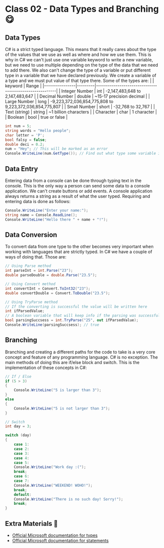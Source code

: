 # Class 02 - Data Types and Branching 😋
## Data Types
C# is a strict typed language. This means that it really cares about the type of the values that we use as well as where and how we use them. This is why in C# we can't just use one variable keyword to write a new variable, but we need to use multiple depending on the type of the data that we need to add there. We also can't change the type of a variable or put different type in a variable that we have declared previously. We create a variable of a type and we must put value of that type there. Some of the types are:
|                | keyword | Range                                                   |
|----------------|---------|---------------------------------------------------------|
| Integer Number | int     | -2,147,483,648 to 2,147,483,647                         |
| Decimal Number | double  | ~15-17 precision decimal                                |
| Large Number   | long    | -9,223,372,036,854,775,808 to 9,223,372,036,854,775,807 |
| Small Number   | short   | -32,768 to 32,767                                       |
| Text (string)  | string  | ~1 billion characters                                   |
| Character      | char    | 1 character                                             |
| Boolean        | bool    | true or false                                           |
```C#
int num = 5;
string words = "Hello people";
char letter = 'P';
bool falsy = false;
double deci = 0.2;
num = "Hey"; // This will be marked as an error
Console.WriteLine(num.GetType()); // Find out what type some variable is
```

## Data Entry
Entering data from a console can be done through typing text in the console. This is the only way a person can send some data to a console application. We can't create buttons or add events. A console application always returns a string as a result of what the user typed. Requiring and entering data is done as follows:
```c#
Console.WriteLine("Enter your name:");
string name = Console.ReadLine();
Console.WriteLine("Hello there " + name + "!");
```

## Data Conversion
To convert data from one type to the other becomes very important when working with languages that are strictly typed. In C# we have a couple of ways of doing that. Those are:
```c#
// Using Parse method
int parseInt = int.Parse("23");
double parseDouble = double.Parse("23.5");

// Using Convert method
int convertInt = Convert.ToInt32("23");
double convertDouble = Convert.ToDouble("23.5");

// Using TryParse method
// If the converting is successful the value will be written here
int ifParsedValue; 
// A boolean variable that will keep info if the parsing was successful or not
bool parsingSuccsess = int.TryParse("25", out ifParsedValue);
Console.WriteLine(parsingSuccsess); // true
```

## Branching
Branching and creating a different paths for the code to take is a very core concept and feature of any programming language. C# is no exception. The main methods of doing this are if/else block and switch. This is the implementation of these concepts in C#: 
```c#
// If / Else 
if (5 > 3)
{
	Console.WriteLine("5 is larger than 3");
}
else
{
	Console.WriteLine("5 is not larger than 3"); 
}

// Switch 
int day = 3;

switch (day)
{
	case 1:
	case 2:
	case 3:
	case 4:
	case 5:
	Console.WriteLine("Work day :(");
	break;
	case 6:
	case 7:
	Console.WriteLine("WEEKEND! WOHO!");
	break;
	default:
	Console.WriteLine("There is no such day! Sorry!");
	break;
}
```
## Extra Materials 📘
* [Official Microsoft documentation for types](https://docs.microsoft.com/en-us/dotnet/csharp/programming-guide/types/)
* [Official Microsoft documentation for statements](https://docs.microsoft.com/en-us/dotnet/csharp/tour-of-csharp/statements)
